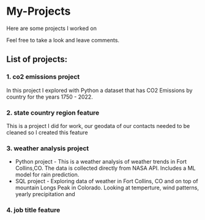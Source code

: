 # My-Projects

Here are some projects I worked on

Feel free to take a look and leave comments.

## List of projects:

### 1. co2 emissions project
In this project I explored with Python a dataset that has CO2 Emissions by country for the years 1750 - 2022.

### 2. state country region feature
This is a project I did for work, our geodata of our contacts needed to be cleaned so I created this feature

### 3. weather analysis project
 - Python project - This is a weather analysis of weather trends in Fort Collins,CO. The data is collected directly from NASA API. Includes a ML model for rain prediction.
 - SQL project - Exploring data of weather in Fort Collins, CO and on top of mountain Longs Peak in Colorado. Looking at temperture, wind patterns, yearly precipitation and 

### 4. job title feature


